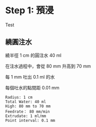 
# Step 1: 預浸

Test

## 繞圓注水

繞半徑 1 cm 的圓注水 40 ml

在注水過程中，會從 80 mm 升高到 70 mm

每 1 mm 吐出 0.1 ml 的水

每個吐水的點間距 0.01 mm

``` circle
Radius: 1 cm
Total Water: 40 ml
High: 80 mm to 70 mm
Feedrate： 80 mm/min
Extrudate: 1 ml/mm
Point interval: 0.1 mm
```
